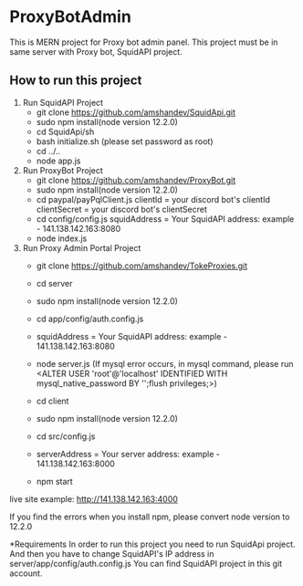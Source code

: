 # ProxyBotAdmin
This is MERN project for Proxy bot admin panel.
This project must be in same server with Proxy bot, SquidAPI project.

## How to run this project
1. Run SquidAPI Project
    - git clone https://github.com/amshandev/SquidApi.git
    - sudo npm install(node version 12.2.0)
    - cd SquidApi/sh
    - bash initialize.sh (please set password as root)
    - cd ../..
    - node app.js
2. Run ProxyBot Project
    - git clone https://github.com/amshandev/ProxyBot.git
    - sudo npm install(node version 12.2.0)
    - cd paypal/payPqlClient.js
        clientId = your discord bot's clientId 
        clientSecret = your discord bot's clientSecret
    - cd config/config.js
        squidAddress = Your SquidAPI address: example - 141.138.142.163:8080
    - node index.js
3. Run Proxy Admin Portal Project
    - git clone https://github.com/amshandev/TokeProxies.git
    - cd server
    - sudo npm install(node version 12.2.0)
    - cd app/config/auth.config.js
    - squidAddress = Your SquidAPI address: example - 141.138.142.163:8080
    - node server.js
    (If mysql error occurs, in mysql command, please run <ALTER USER 'root'@'localhost' IDENTIFIED WITH mysql_native_password BY '';flush privileges;>)

    - cd client
    - sudo npm install(node version 12.2.0)
    - cd src/config.js
    - serverAddress = Your server address: example - 141.138.142.163:8000
    - npm start


live site example: http://141.138.142.163:4000

If you find the errors when you install npm, please convert node version to 12.2.0

*Requirements
In order to run this project you need to run SquidApi project.
And then you have to change SquidAPI's IP address in server/app/config/auth.config.js
You can find SquidAPI project in this git account.
